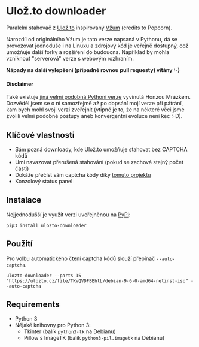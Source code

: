 # Ulož.to downloader

Paralelní stahovač z [Ulož.to](http://ulozto.cz) inspirovaný [Vžum](http://vzum.8u.cz/) (credits to Popcorn).

Narozdíl od originálního Vžum je tato verze napsaná v Pythonu, dá se provozovat jednoduše i na Linuxu a zdrojový kód je veřejně dostupný, což umožňuje další forky a rozšíření do budoucna. Například by mohla vzniknout "serverová" verze s webovým rozhraním.

**Nápady na další vylepšení (případně rovnou pull requesty) vítány :-)**

#### Disclaimer

Také existuje [jiná velmi podobná Pythoní verze](https://github.com/yaqwsx/utility/blob/master/vzum/vzum) vyvinutá Honzou Mrázkem. Dozvěděl jsem se o ní samozřejmě až po dopsání mojí verze při pátrání, kam bych mohl svoji verzi zveřejnit (vtipné je to, že na některé věci jsme zvolili velmi podobné postupy aneb konvergentní evoluce není kec :-D).

## Klíčové vlastnosti

* Sám pozná downloady, kde Ulož.to umožňuje stahovat bez CAPTCHA kódů
* Umí navazovat přerušená stahování (pokud se zachová stejný počet částí)
* Dokáže přečíst sám captcha kódy díky [tomuto projektu](https://github.com/JanPalasek/ulozto-captcha-breaker)
* Konzolový status panel

## Instalace

Nejjednodušší je využít verzi uveřejněnou na [PyPi](https://pypi.org/project/ulozto-downloader/):

```shell
pip3 install ulozto-downloader
```

## Použití
Pro volbu automatického čtení captcha kódů slouží přepínač `--auto-captcha`.

```shell
ulozto-downloader --parts 15 "https://ulozto.cz/file/TKvQVDFBEhtL/debian-9-6-0-amd64-netinst-iso" --auto-captcha
```

## Requirements

* Python 3
* Nějaké knihovny pro Python 3:
  * Tkinter (balík `python3-tk` na Debianu)
  * Pillow s ImageTK (balík `python3-pil.imagetk` na Debianu)
